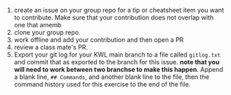 1. create an issue on your group repo for a tip or cheatsheet item you want to contribute. Make sure that your contribution does not overlap with one that amemb
2. clone your group repo.
3. work offline and add your contribution and then open a PR
4. review a class mate's PR. 
5. Export your git log for your KWL main branch to a file called `gitlog.txt` and commit that as exported to the branch for this issue. **note that you will need to work between two branchse to make this happen**. Append a blank line,  `## Commands`, and another blank line to the file, then the command history used for this exercise to the end of the file. 

